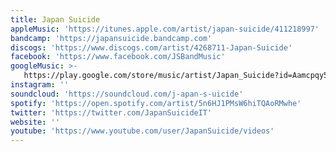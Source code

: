 ```yaml
---
title: Japan Suicide
appleMusic: 'https://itunes.apple.com/artist/japan-suicide/411218997'
bandcamp: 'https://japansuicide.bandcamp.com'
discogs: 'https://www.discogs.com/artist/4268711-Japan-Suicide'
facebook: 'https://www.facebook.com/JSBandMusic'
googleMusic: >-
   https://play.google.com/store/music/artist/Japan_Suicide?id=Aamcpqy5itptpmnagxegiciux54
instagram: ''
soundcloud: 'https://soundcloud.com/j-apan-s-uicide'
spotify: 'https://open.spotify.com/artist/5n6HJ1PMsW6hiTQAoRMwhe'
twitter: 'https://twitter.com/JapanSuicideIT'
website: ''
youtube: 'https://www.youtube.com/user/JapanSuicide/videos'
---
```

